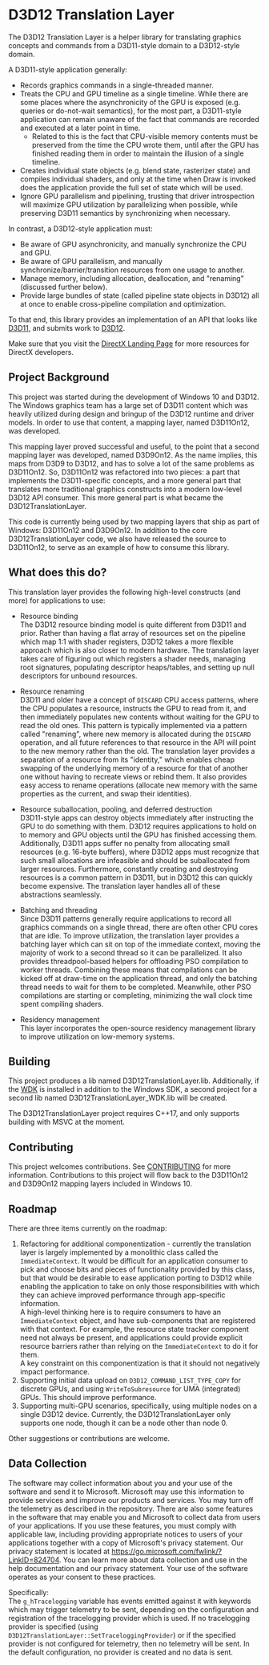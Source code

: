 # D3D12 Translation Layer

The D3D12 Translation Layer is a helper library for translating graphics concepts and commands from a D3D11-style domain to a D3D12-style domain.

A D3D11-style application generally:
* Records graphics commands in a single-threaded manner.
* Treats the CPU and GPU timeline as a single timeline. While there are some places where the asynchronicity of the GPU is exposed (e.g. queries or do-not-wait semantics), for the most part, a D3D11-style application can remain unaware of the fact that commands are recorded and executed at a later point in time.
  * Related to this is the fact that CPU-visible memory contents must be preserved from the time the CPU wrote them, until after the GPU has finished reading them in order to maintain the illusion of a single timeline.
* Creates individual state objects (e.g. blend state, rasterizer state) and compiles individual shaders, and only at the time when Draw is invoked does the application provide the full set of state which will be used.
* Ignore GPU parallelism and pipelining, trusting that driver introspection will maximize GPU utilization by parallelizing when possible, while preserving D3D11 semantics by synchronizing when necessary.

In contrast, a D3D12-style application must:
* Be aware of GPU asynchronicity, and manually synchronize the CPU and GPU.
* Be aware of GPU parallelism, and manually synchronize/barrier/transition resources from one usage to another.
* Manage memory, including allocation, deallocation, and "renaming" (discussed further below).
* Provide large bundles of state (called pipeline state objects in D3D12) all at once to enable cross-pipeline compilation and optimization.

To that end, this library provides an implementation of an API that looks like [D3D11](https://docs.microsoft.com/en-us/windows/win32/api/_direct3d11/), and submits work to [D3D12](https://docs.microsoft.com/en-us/windows/win32/api/_direct3d12/).

Make sure that you visit the [DirectX Landing Page](https://devblogs.microsoft.com/directx/landing-page/) for more resources for DirectX developers.

## Project Background

This project was started during the development of Windows 10 and D3D12. The Windows graphics team has a large set of D3D11 content which was heavily utilized during design and bringup of the D3D12 runtime and driver models. In order to use that content, a mapping layer, named D3D11On12, was developed.

This mapping layer proved successful and useful, to the point that a second mapping layer was developed, named D3D9On12. As the name implies, this maps from D3D9 to D3D12, and has to solve a lot of the same problems as D3D11On12. So, D3D11On12 was refactored into two pieces: a part that implements the D3D11-specific concepts, and a more general part that translates more traditional graphics constructs into a modern low-level D3D12 API consumer. This more general part is what became the D3D12TranslationLayer.

This code is currently being used by two mapping layers that ship as part of Windows: D3D11On12 and D3D9On12. In addition to the core D3D12TranslationLayer code, we also have released the source to D3D11On12, to serve as an example of how to consume this library.

## What does this do?

This translation layer provides the following high-level constructs (and more) for applications to use:

* Resource binding  
  The D3D12 resource binding model is quite different from D3D11 and prior. Rather than having a flat array of resources set on the pipeline which map 1:1 with shader registers, D3D12 takes a more flexible approach which is also closer to modern hardware. The translation layer takes care of figuring out which registers a shader needs, managing root signatures, populating descriptor heaps/tables, and setting up null descriptors for unbound resources.

* Resource renaming  
  D3D11 and older have a concept of `DISCARD` CPU access patterns, where the CPU populates a resource, instructs the GPU to read from it, and then immediately populates new contents without waiting for the GPU to read the old ones. This pattern is typically implemented via a pattern called "renaming", where new memory is allocated during the `DISCARD` operation, and all future references to that resource in the API will point to the new memory rather than the old. The translation layer provides a separation of a resource from its "identity," which enables cheap swapping of the underlying memory of a resource for that of another one without having to recreate views or rebind them. It also provides easy access to rename operations (allocate new memory with the same properties as the current, and swap their identities).

* Resource suballocation, pooling, and deferred destruction  
  D3D11-style apps can destroy objects immediately after instructing the GPU to do something with them. D3D12 requires applications to hold on to memory and GPU objects until the GPU has finished accessing them. Additionally, D3D11 apps suffer no penalty from allocating small resources (e.g. 16-byte buffers), where D3D12 apps must recognize that such small allocations are infeasible and should be suballocated from larger resources. Furthermore, constantly creating and destroying resources is a common pattern in D3D11, but in D3D12 this can quickly become expensive. The translation layer handles all of these abstractions seamlessly.

* Batching and threading  
  Since D3D11 patterns generally require applications to record all graphics commands on a single thread, there are often other CPU cores that are idle. To improve utilization, the translation layer provides a batching layer which can sit on top of the immediate context, moving the majority of work to a second thread so it can be parallelized. It also provides threadpool-based helpers for offloading PSO compilation to worker threads. Combining these means that compilations can be kicked off at draw-time on the application thread, and only the batching thread needs to wait for them to be completed. Meanwhile, other PSO compilations are starting or completing, minimizing the wall clock time spent compiling shaders.

* Residency management  
  This layer incorporates the open-source residency management library to improve utilization on low-memory systems.

## Building

This project produces a lib named D3D12TranslationLayer.lib. Additionally, if the [WDK](https://docs.microsoft.com/en-us/windows-hardware/drivers/download-the-wdk) is installed in addition to the Windows SDK, a second project for a second lib named D3D12TranslationLayer_WDK.lib will be created.

The D3D12TranslationLayer project requires C++17, and only supports building with MSVC at the moment.

## Contributing

This project welcomes contributions. See [CONTRIBUTING](CONTRIBUTING.md) for more information. Contributions to this project will flow back to the D3D11On12 and D3D9On12 mapping layers included in Windows 10.

## Roadmap

There are three items currently on the roadmap:
1. Refactoring for additional componentization - currently the translation layer is largely implemented by a monolithic class called the `ImmediateContext`. It would be difficult for an application consumer to pick and choose bits and pieces of functionality provided by this class, but that would be desirable to ease application porting to D3D12 while enabling the application to take on only those responsibilities with which they can achieve improved performance through app-specific information.  
A high-level thinking here is to require consumers to have an `ImmediateContext` object, and have sub-components that are registered with that context. For example, the resource state tracker component need not always be present, and applications could provide explicit resource barriers rather than relying on the `ImmediateContext` to do it for them.  
A key constraint on this componentization is that it should not negatively impact performance.
2. Supporting initial data upload on `D3D12_COMMAND_LIST_TYPE_COPY` for discrete GPUs, and using `WriteToSubresource` for UMA (integrated) GPUs. This should improve performance.
3. Supporting multi-GPU scenarios, specifically, using multiple nodes on a single D3D12 device. Currently, the D3D12TranslationLayer only supports one node, though it can be a node other than node 0.

Other suggestions or contributions are welcome.

## Data Collection

The software may collect information about you and your use of the software and send it to Microsoft. Microsoft may use this information to provide services and improve our products and services. You may turn off the telemetry as described in the repository. There are also some features in the software that may enable you and Microsoft to collect data from users of your applications. If you use these features, you must comply with applicable law, including providing appropriate notices to users of your applications together with a copy of Microsoft's privacy statement. Our privacy statement is located at https://go.microsoft.com/fwlink/?LinkID=824704. You can learn more about data collection and use in the help documentation and our privacy statement. Your use of the software operates as your consent to these practices.

Specifically:  
The `g_hTracelogging` variable has events emitted against it with keywords which may trigger telemetry to be sent, depending on the configuration and registration of the tracelogging provider which is used. If no tracelogging provider is specified (using `D3D12TranslationLayer::SetTraceloggingProvider`) or if the specified provider is not configured for telemetry, then no telemetry will be sent. In the default configuration, no provider is created and no data is sent.
